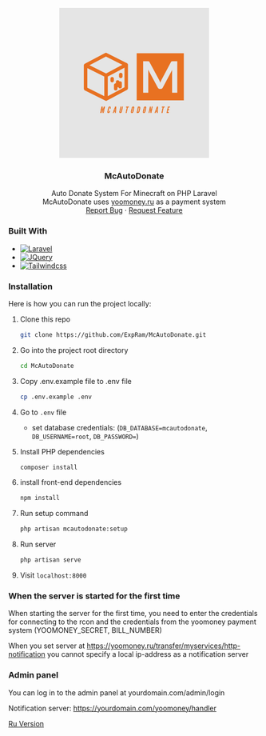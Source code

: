 <br />
<div align="center">
  <a href="https://github.com/ExpRam/McAutoDonate">
    <img src="images/logo.jpeg" alt="Logo" width="300" height="300">
  </a>

<h3 align="center">McAutoDonate</h3>

  <p align="center">
    Auto Donate System For Minecraft on PHP Laravel 
    <br />
    McAutoDonate uses <a href="https://yoomoney.ru/">yoomoney.ru</a> as a payment system
    <br />
    <a href="https://github.com/ExpRam/McAutoDonate/issues">Report Bug</a>
    ·
    <a href="https://github.com/ExpRam/McAutoDonate/pulls">Request Feature</a>
  </p>
</div>

### Built With

* [![Laravel][Laravel.com]][Laravel-url]
* [![JQuery][JQuery.com]][JQuery-url]
* [![Tailwindcss][Tailwindcss.com]][Tailwindcss-url]

### Installation

Here is how you can run the project locally:
1. Clone this repo
    ```sh
    git clone https://github.com/ExpRam/McAutoDonate.git
    ```

2. Go into the project root directory
    ```sh
    cd McAutoDonate
    ```

3. Copy .env.example file to .env file
    ```sh
    cp .env.example .env
    ```

4. Go to `.env` file 
    - set database credentials:
        (`DB_DATABASE=mcautodonate`, `DB_USERNAME=root`, `DB_PASSWORD=`)

5. Install PHP dependencies 
    ```sh
    composer install
    ```
6. install front-end dependencies
    ```sh
    npm install
    ```

7. Run setup command
    ```sh
    php artisan mcautodonate:setup
    ```
    
8. Run server 
    ```sh
    php artisan serve
    ```  

9. Visit `localhost:8000`

### When the server is started for the first time

When starting the server for the first time, you need to enter the credentials for connecting to the rcon and the credentials from the yoomoney payment system (YOOMONEY_SECRET, BILL_NUMBER)

When you set server at https://yoomoney.ru/transfer/myservices/http-notification you cannot specify a local ip-address as a notification server

### Admin panel

You can log in to the admin panel at yourdomain.com/admin/login

Notification server: https://yourdomain.com/yoomoney/handler

<a href="https://github.com/ExpRam/McAutoDonate/blob/main/README_RU.md">Ru Version</a>

[Tailwindcss.com]: https://img.shields.io/badge/Tailwindcss-0b1120?style=for-the-badge&logo=tailwindcss&logoColor=white
[Tailwindcss-url]: https://tailwindcss.com
[Laravel.com]: https://img.shields.io/badge/Laravel-FF2D20?style=for-the-badge&logo=laravel&logoColor=white
[Laravel-url]: https://laravel.com
[JQuery.com]: https://img.shields.io/badge/jQuery-0769AD?style=for-the-badge&logo=jquery&logoColor=white
[JQuery-url]: https://jquery.com 
